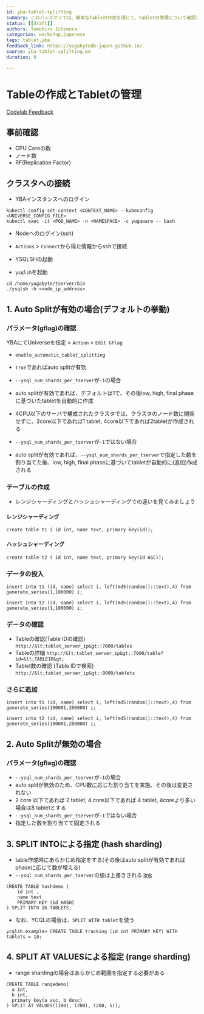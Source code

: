 ```yaml
---
id: yba-tablet-splitting
summary: このハンズオンでは、簡単なTableの作成を通じて、Tabletの管理について確認します。
status: [[draft]]
authors: Tomohiro Ichimura
categories: workshop,japanese
tags: tablet,yba
feedback_link: https://yugabytedb-japan.github.io/
source: yba-tablet-splitting.md
duration: 0

---
```


# Tableの作成とTabletの管理

[Codelab Feedback](https://yugabytedb-japan.github.io/)


## 事前確認



* CPU Coreの数
* ノード数
* RF(Replication Factor)


## クラスタへの接続



* YBAインスタンスへのログイン

```
kubectl config set-context <CONTEXT_NAME> --kubeconfig <UNIVERSE_CONFIG_FILE>
kubectl exec -it <POD_NAME> -n <NAMESPACE> -c yugaware -- bash
```

* Nodeへのログイン(ssh)

* `Actions` &gt; `Connect`から得た情報からsshで接続
* YSQLSHの起動

* `ysqlsh`を起動

```
cd /home/yugabyte/tserver/bin
./ysqlsh -h <node_ip_address>
```


## 1. Auto Splitが有効の場合(デフォルトの挙動)



### パラメータ(gflag)の確認

YBAにてUniverseを指定 &gt; `Action` &gt; `Edit GFlag`

* `enable_automatic_tablet_splitting`

* `true`であればauto splitが有効
* `--ysql_num_shards_per_tserver`が`-1`の場合

* auto splitが有効であれば、デフォルトは1で、その後low, high, final phaseに基づいたtabletを自動的に作成
* 4CPU以下のサーバで構成されたクラスタでは、クラスタのノード数に関係せずに、2core以下であれば1 tablet, 4core以下であれば2tabletが作成される
* `--ysql_num_shards_per_tserver`が`-1`ではない場合

* auto splitが有効であれば、`--ysql_num_shards_per_tserver`で指定した数を割り当てた後、low, high, final phaseに基づいてtabletが自動的に(追加)作成される

### テーブルの作成

* レンジシャーディングとハッシュシャーディングでの違いを見てみましょう

#### レンジシャーディング

```
create table t1 ( id int, name text, primary key(id));
```

#### ハッシュシャーディング

```
create table t2 ( id int, name text, primary key(id ASC));
```

### データの投入

```
insert into t1 (id, name) select i, left(md5(random()::text),4) from generate_series(1,100000) i;
```

```
insert into t2 (id, name) select i, left(md5(random()::text),4) from generate_series(1,100000) i;
```

### データの確認

* Tableの確認(Table IDの確認)
`http://&lt;tablet_server_ip&gt;:7000/tables`
* Tableの詳細
`http://&lt;tablet_server_ip&gt;:7000/table?id=&lt;TABLEID&gt;`
* Tablet数の確認 (Table IDで検索)
`http://&lt;tablet_server_ip&gt;:9000/tablets`

### さらに追加

```
insert into t1 (id, name) select i, left(md5(random()::text),4) from generate_series(100001,200000) i;
```

```
insert into t2 (id, name) select i, left(md5(random()::text),4) from generate_series(100001,200000) i;
```


## 2. Auto Splitが無効の場合



### パラメータ(gflag)の確認

* `--ysql_num_shards_per_tserver`が`-1`の場合
* auto splitが無効のため、CPU数に応じた割り当てを実施、その後は変更されない
* 2 core 以下であれば 2 tablet, 4 core以下であれば 4 tablet, 4coreより多い場合は8 tabletとする
* `--ysql_num_shards_per_tserver`が`-1`ではない場合
* 指定した数を割り当てて固定される


## 3. SPLIT INTOによる指定 (hash sharding)



* table作成時にあらかじめ指定をする(その後はauto splitが有効であればphaseに応じて数が増える)
* `--ysql_num_shards_per_tserver`の値は上書きされる  [link](https://docs.yugabyte.com/preview/reference/configuration/yb-tserver/#ysql-num-shards-per-tserver)

```
CREATE TABLE hashdemo (
    id int ,
    name text
    PRIMARY KEY (id HASH)
) SPLIT INTO 16 TABLETS;
```

* なお、YCQLの場合は、`SPLIT WITH tablet`を使う

```
ycqlsh:example> CREATE TABLE tracking (id int PRIMARY KEY) WITH tablets = 10;
```


## 4. SPLIT AT VALUESによる指定 (range sharding)



* range shardingの場合はあらかじめ範囲を指定する必要がある

```
CREATE TABLE rangedemo(
  a int,
  b int,
  primary key(a asc, b desc)
) SPLIT AT VALUES((100), (200), (200, 5));
```


